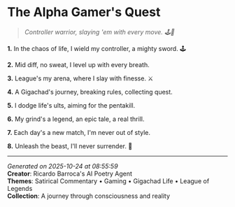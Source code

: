# The Alpha Gamer's Quest

> *Controller warrior, slaying 'em with every move. 🕹️💪*

**1.** In the chaos of life, I wield my controller, a mighty sword. 🕹️


**2.** Mid diff, no sweat, I level up with every breath.


**3.** League's my arena, where I slay with finesse. ⚔️


**4.** A Gigachad's journey, breaking rules, collecting quest.


**5.** I dodge life's ults, aiming for the pentakill.


**6.** My grind's a legend, an epic tale, a real thrill.


**7.** Each day's a new match, I'm never out of style.


**8.** Unleash the beast, I'll never surrender. 💪



---

*Generated on 2025-10-24 at 08:55:59*  
**Creator**: Ricardo Barroca's AI Poetry Agent  
**Themes**: Satirical Commentary • Gaming • Gigachad Life • League of Legends  
**Collection**: A journey through consciousness and reality